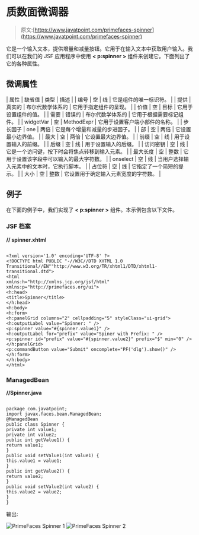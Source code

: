 # 质数面微调器

> 原文:[https://www.javatpoint.com/primefaces-spinner](https://www.javatpoint.com/primefaces-spinner)

它是一个输入文本，提供增量和减量按钮。它用于在输入文本中获取用户输入。我们可以在我们的 JSF 应用程序中使用 **< p:spinner >** 组件来创建它。下面列出了它的各种属性。

## 微调属性

| 属性 | 缺省值 | 类型 | 描述 |
| 编号 | 空 | 线 | 它是组件的唯一标识符。 |
| 提供 | 真实的 | 布尔代数学体系的 | 它用于指定组件的呈现。 |
| 价值 | 空 | 目标 | 它用于设置组件的值。 |
| 需要 | 错误的 | 布尔代数学体系的 | 它用于根据需要标记组件。 |
| widgetVar | 空 | MethodExpr | 它用于设置客户端小部件的名称。 |
| 步长因子 | one | 两倍 | 它是每个增量和减量的步进因子。 |
| 部 | 空 | 两倍 | 它设置最小边界值。 |
| 最大 | 空 | 两倍 | 它设置最大边界值。 |
| 前缀 | 空 | 线 | 用于设置输入的前缀。 |
| 后缀 | 空 | 线 | 用于设置输入的后缀。 |
| 访问密钥 | 空 | 线 | 它是一个访问键，按下时会将焦点转移到输入元素。 |
| 最大长度 | 空 | 整数 | 它用于设置该字段中可以输入的最大字符数。 |
| onselect | 空 | 线 | 当用户选择输入元素中的文本时，它执行脚本。 |
| 占位符 | 空 | 线 | 它指定了一个简短的提示。 |
| 大小 | 空 | 整数 | 它设置用于确定输入元素宽度的字符数。 |

## 例子

在下面的例子中，我们实现了 **< p:spinner >** 组件。本示例包含以下文件。

### JSF 档案

**// spinner.xhtml**

```

<?xml version='1.0' encoding='UTF-8' ?>
<!DOCTYPE html PUBLIC "-//W3C//DTD XHTML 1.0 Transitional//EN""http://www.w3.org/TR/xhtml1/DTD/xhtml1-transitional.dtd">
<html 
xmlns:h="http://xmlns.jcp.org/jsf/html"
xmlns:p="http://primefaces.org/ui">
<h:head>
<title>Spinner</title>
</h:head>
<h:body>
<h:form>
<h:panelGrid columns="2" cellpadding="5" styleClass="ui-grid">
<h:outputLabel value="Spinner: " />
<p:spinner value="#{spinner.value1}" />
<h:outputLabel for="prefix" value="Spiner with Prefix: " />
<p:spinner id="prefix" value="#{spinner.value2}" prefix="$" min="0" />
</h:panelGrid>
<p:commandButton value="Submit" oncomplete="PF('dlg').show()" />
</h:form>
</h:body>
</html>

```

### ManagedBean

**//Spinner.java**

```

package com.javatpoint;
import javax.faces.bean.ManagedBean;
@ManagedBean
public class Spinner {
private int value1;
private int value2;
public int getValue1() {
return value1;
}
public void setValue1(int value1) {
this.value1 = value1;
}
public int getValue2() {
return value2;
}
public void setValue2(int value2) {
this.value2 = value2;
}
}

```

输出:

![PrimeFaces Spinner 1](../Images/0643c4343f6c1821a4379597c639fa21.png)
![PrimeFaces Spinner 2](../Images/006f9a3271d5aeb897c51905c0c39587.png)